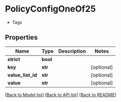 # PolicyConfigOneOf25

- Tags 

## Properties
Name | Type | Description | Notes
------------ | ------------- | ------------- | -------------
**strict** | **bool** |  | 
**key** | **str** |  | [optional] 
**value_list_id** | **str** |  | [optional] 
**value** | **str** |  | [optional] 

[[Back to Model list]](../README.md#documentation-for-models) [[Back to API list]](../README.md#documentation-for-api-endpoints) [[Back to README]](../README.md)


